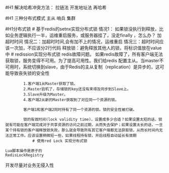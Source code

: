 #H1 解决哈希冲突方法：
    拉链法
    开发地址法
    再哈希

#H1 三种分布式模式
    主从
    哨兵
    集群

#H1分布式锁 
    # 基于redis的setnx实现分布式锁
        情况1： 如果锁没执行到释放，比如业务逻辑执行一半，运维重启服务，或服务器挂了，没走finally ，怎么办？
                加超时时间
        情况二：加超时时间,会有加不上的情况，运维重启
        情况三：超时时间应该一次加，不应该分2行代码
        释放锁：避免释放其他人的锁，将标识值放在value中
    # redission实现分布式锁
        redis故障问题。
            如果redis故障了，所有客户端无法获取锁，服务变得不可用。为了提高可用性。我们给redis 配置主从。当master不可用时，系统切换到slave，由于Redis的主从复制（replication）是异步的，这可能导致丧失锁的安全性
            
            1.客户端1从Master获取了锁。
            2.Master宕机了，存储锁的key还没有来得及同步到Slave上。
            3.Slave升级为Master。
            4.客户端2从新的Master获取到了对应同一个资源的锁。
            
            客户端1和客户端2同时持有了同一个资源的锁。锁的安全性被打破。
            
            锁的有效时间(lock validity time)，设置成多少合适？如果设置太短的话，锁就有可能在客户端完成对于共享资源的访问之前过期，从而失去保护；如果设置太长的话，一旦某个持有锁的客户端释放锁失败，那么就会导致所有其它客户端都无法获取锁，从而长时间内无法正常工作。应该设置稍微短一些，如果线程持有锁，开启线程自动延长有效期
                # 使用red Lock 实现分布式锁

    Lua脚本操作是原子的
    RedisLockRegistry

开发尽量对业务无侵入性
